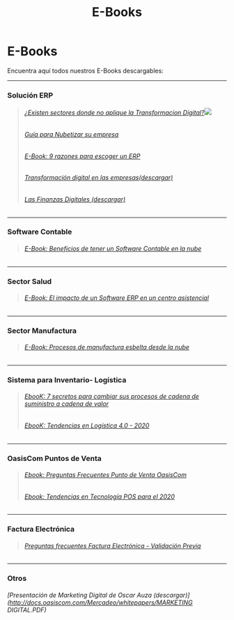 ﻿---
layout: default
title: E-Books
permalink: /Mercadeo/e-books
editable: si
---

# E-Books
 
Encuentra aquí todos nuestros E-Books descargables:

------------------------------------------------------

### Solución ERP 
>###### [¿Existen sectores donde no aplique la Transformacion Digital?](http://docs.oasiscom.com/Mercadeo/e-books/existen-sectores-donde-no-aplique-la-tranformacion-digital.pdf)![](http://docs.oasiscom.com/Mercadeo/fichas/Gift_new100gif.gif)
>###### [Guía para Nubetizar su empresa](http://docs.oasiscom.com/Mercadeo/fichas/E-book_Guia_para_nubetizar_su_empresa.pdf)
>###### [E-Book: 9 razones para escoger un ERP](http://docs.oasiscom.com/Mercadeo/fichas/E-BOOK-9-razones-para-escoger-un-erp.pdf)
>###### [Transformación digital en las empresas(descargar)](http://docs.oasiscom.com/Mercadeo/whitepapers/Brochure_Transformacion_Digital_06062017_01.pdf)
>###### [Las Finanzas Digitales (descargar)](http://docs.oasiscom.com/Mercadeo/whitepapers/Las_finanzas_digitales.pdf)


---
### Software Contable
>###### [E-Book: Beneficios de tener un Software Contable en la nube](http://docs.oasiscom.com/Mercadeo/e-books/Beneficios-de-tener-software-contable.pdf)

---
### Sector Salud

>###### [E-Book: El impacto de un Software ERP en un centro asistencial](http://docs.oasiscom.com/Mercadeo/fichas/EBook-Salud-El-impacto-de-un-software-Erp-en-un-centro-asistencial.pdf)

---
### Sector Manufactura 

>###### [E-Book: Procesos de manufactura esbelta desde la nube](http://docs.oasiscom.com/Mercadeo/e-books/E-BOOK-MANUFACTURA-ESBELTA-MRP.pdf)

---
### Sistema para Inventario- Logística

>###### [EbooK: 7 secretos para cambiar sus procesos de cadena de suministro a cadena de valor](http://docs.oasiscom.com/Mercadeo/e-books/E-book-logistica-7-secretos-para-cambiar-su-cadena-de-suministro-a-cadena-valor-2019.pdf)
>###### [EbooK: Tendencias en Logística 4.0 - 2020](http://docs.oasiscom.com/Mercadeo/e-books/Ebook-tendencias-logistica-2020.pdf)
---
### OasisCom Puntos de Venta
>###### [Ebook: Preguntas Frecuentes Punto de Venta OasisCom](http://docs.oasiscom.com/Mercadeo/e-books/e-book-preguntas-frecuentes-punto-de-venta-oasiscom.pdf)  
>###### [Ebook: Tendencias en Tecnología POS para el 2020](http://docs.oasiscom.com/Mercadeo/e-books/tendencias-pos-ebook.pdf)

---
### Factura Electrónica
>###### [Preguntas frecuentes Factura Electrónica - Validación Previa](http://docs.oasiscom.com/Mercadeo/e-books/Preguntas-frecuentes-factura-electronica-validacion-previa.pdf) 

---
### Otros

###### [Presentación de Marketing Digital de Oscar Auza  (descargar)](http://docs.oasiscom.com/Mercadeo/whitepapers/MARKETING DIGITAL.PDF)

